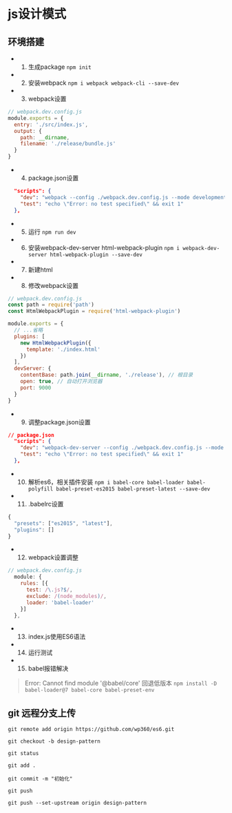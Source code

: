 # js设计模式

## 环境搭建
* 1. 生成package
`npm init`

* 2. 安装webpack
`npm i webpack webpack-cli --save-dev`

* 3. webpack设置
```js
// webpack.dev.config.js
module.exports = {
  entry: './src/index.js',
  output: {
    path: __dirname,
    filename: './release/bundle.js'
  }
}
```

* 4. package.json设置
```json
  "scripts": {
    "dev": "webpack --config ./webpack.dev.config.js --mode development",
    "test": "echo \"Error: no test specified\" && exit 1"
  },
```

* 5. 运行
`npm run dev`

* 6. 安装webpack-dev-server html-webpack-plugin
`npm i webpack-dev-server html-webpack-plugin --save-dev`

* 7. 新建html

* 8. 修改webpack设置
```js
// webpack.dev.config.js
const path = require('path')
const HtmlWebpackPlugin = require('html-webpack-plugin')

module.exports = {
  // ...省略
  plugins: [
    new HtmlWebpackPlugin({
      template: './index.html'
    })
  ],
  devServer: {
    contentBase: path.join(__dirname, './release'), // 根目录
    open: true, // 自动打开浏览器
    port: 9000
  }
}
```

* 9. 调整package.json设置
```json
// package.json
  "scripts": {
    "dev": "webpack-dev-server --config ./webpack.dev.config.js --mode development",
    "test": "echo \"Error: no test specified\" && exit 1"
  },
```

* 10. 解析es6，相关插件安装
`npm i babel-core babel-loader babel-polyfill babel-preset-es2015 babel-preset-latest --save-dev`

* 11. .babelrc设置
```js
{
  "presets": ["es2015", "latest"],
  "plugins": []
}
```

* 12.  webpack设置调整
```js
// webpack.dev.config.js
  module: {
    rules: [{
      test: /\.js?$/,
      exclude: /(node_modules)/,
      loader: 'babel-loader'
    }]
  },
```

* 13. index.js使用ES6语法

* 14. 运行测试

* 15. babel报错解决
> Error: Cannot find module '@babel/core' 回退低版本
`npm install -D babel-loader@7 babel-core babel-preset-env`

## git 远程分支上传
```
git remote add origin https://github.com/wp360/es6.git

git checkout -b design-pattern

git status

git add .

git commit -m "初始化"

git push

git push --set-upstream origin design-pattern
```